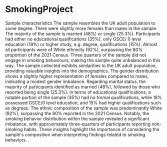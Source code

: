 # SmokingProject
Sample characteristics
The sample resembles the UK adult population to some degree. There were slightly more females than males in the sample. The majority of the sample is married (48%) or single (25.3%). Participants had either no educational qualifications (35%), only GSCE/ 0 level education (18%) or higher study, e.g. degree, qualifications (15%). Almost all participants were of White ethnicity (92%), surpassing the 80% proportion of the 2021 Census. Three quarters of the sample did not engage in smoking behaviours, making the sample quite unbalanced in this way. The sample collected exhibits similarities to the UK adult population, providing valuable insights into the demographics. The gender distribution shows a slightly higher representation of females compared to males, indicating a modest gender imbalance. Regarding marital status, the majority of participants identified as married (48%), followed by those who reported being single (25.3%). In terms of educational qualifications, a notable portion of the sample (35%) had no formal qualifications, while 18% possessed GSCE/0 level education, and 15% had higher qualifications such as degrees. The ethnic composition of the sample was predominantly White (92%), surpassing the 80% reported in the 2021 Census. Notably, the smoking behavior distribution within the sample revealed a significant imbalance, with approximately three-quarters of participants reporting non-smoking habits. These insights highlight the importance of considering the sample's composition when interpreting findings related to smoking behaviors.
